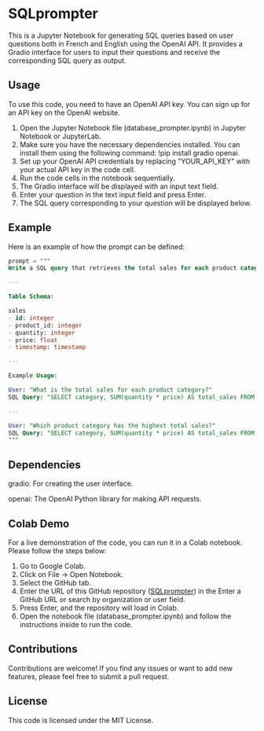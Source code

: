 # SQLprompter
 This is a Jupyter Notebook for generating SQL queries based on user questions both in French and English using the OpenAI API. It provides a Gradio interface for users to input their questions and receive the corresponding SQL query as output.

## Usage
To use this code, you need to have an OpenAI API key. You can sign up for an API key on the OpenAI website.

1. Open the Jupyter Notebook file (database_prompter.ipynb) in Jupyter Notebook or JupyterLab.
2. Make sure you have the necessary dependencies installed. You can install them using the following command: !pip install gradio openai.
3. Set up your OpenAI API credentials by replacing "YOUR_API_KEY" with your actual API key in the code cell.
4. Run the code cells in the notebook sequentially.
5. The Gradio interface will be displayed with an input text field.
6. Enter your question in the text input field and press Enter.
7. The SQL query corresponding to your question will be displayed below.

## Example
Here is an example of how the prompt can be defined:

```SQL
prompt = """
Write a SQL query that retrieves the total sales for each product category from the 'sales' table.

---

Table Schema:

sales
- id: integer
- product_id: integer
- quantity: integer
- price: float
- timestamp: timestamp

---

Example Usage:

User: "What is the total sales for each product category?"
SQL Query: "SELECT category, SUM(quantity * price) AS total_sales FROM products JOIN sales ON products.id = sales.product_id GROUP BY category;"

---

User: "Which product category has the highest total sales?"
SQL Query: "SELECT category, SUM(quantity * price) AS total_sales FROM products JOIN sales ON products.id = sales.product_id GROUP BY category ORDER BY total_sales DESC LIMIT 1;"
"""

```

## Dependencies
gradio: For creating the user interface.

openai: The OpenAI Python library for making API requests.

## Colab Demo
For a live demonstration of the code, you can run it in a Colab notebook. Please follow the steps below:

1. Go to Google Colab.
2. Click on File -> Open Notebook.
3. Select the GitHub tab.
4. Enter the URL of this GitHub repository ([SQLprompter](https://github.com/LeHaroun/SQLprompter)) in the Enter a GitHub URL or search by organization or user field.
5. Press Enter, and the repository will load in Colab.
6. Open the notebook file (database_prompter.ipynb) and follow the instructions inside to run the code.

## Contributions
Contributions are welcome! If you find any issues or want to add new features, please feel free to submit a pull request.

## License
This code is licensed under the MIT License.
